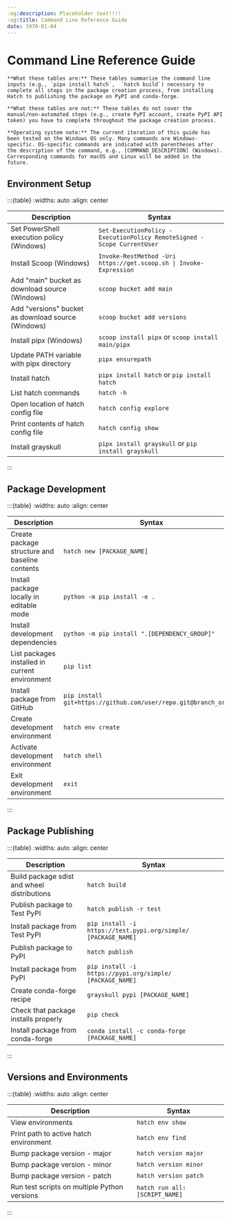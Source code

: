 ```yaml
---
:og:description: Placeholder text!!!!
:og:title: Command Line Reference Guide
date: 1970-01-04
---
```


# Command Line Reference Guide

```{important}
**What these tables are:** These tables summarize the command line inputs (e.g., `pipx install hatch`,  `hatch build`) necessary to complete all steps in the package creation process, from installing Hatch to publishing the package on PyPI and conda-forge.

**What these tables are not:** These tables do not cover the manual/non-automated steps (e.g., create PyPI account, create PyPI API token) you have to complete throughout the package creation process.

**Operating system note:** The current iteration of this guide has been tested on the Windows OS only. Many commands are Windows-specific. OS-specific commands are indicated with parentheses after the description of the command, e.g., [COMMAND_DESCRIPTION] (Windows). Corresponding commands for macOS and Linux will be added in the future.
```

## Environment Setup

:::{table}
:widths: auto
:align: center

| Description | Syntax |
|---|---|
| Set PowerShell execution policy (Windows) | `Set-ExecutionPolicy -ExecutionPolicy RemoteSigned -Scope CurrentUser` |
| Install Scoop (Windows) | `Invoke-RestMethod -Uri https://get.scoop.sh \| Invoke-Expression` |
| Add "main" bucket as download source (Windows) | `scoop bucket add main` |
| Add "versions" bucket as download source (Windows) | `scoop bucket add versions` |
| Install pipx (Windows) | `scoop install pipx` or `scoop install main/pipx` |
| Update PATH variable with pipx directory | `pipx ensurepath` |
| Install hatch | `pipx install hatch` or `pip install hatch` |
| List hatch commands | `hatch -h` |
| Open location of hatch config file | `hatch config explore` |
| Print contents of hatch config file | `hatch config show` |
| Install grayskull | `pipx install grayskull` or `pip install grayskull` |

:::

## Package Development

:::{table}
:widths: auto
:align: center

| Description | Syntax |
|---|---|
| Create package structure and baseline contents | `hatch new [PACKAGE_NAME]` |
| Install package locally in editable mode | `python -m pip install -e .` |
| Install development dependencies | `python -m pip install ".[DEPENDENCY_GROUP]"` |
| List packages installed in current environment | `pip list` |
| Install package from GitHub | `pip install git+https://github.com/user/repo.git@branch_or_tag` |
| Create development environment | `hatch env create` |
| Activate development environment | `hatch shell` |
| Exit development environment | `exit` |

:::

## Package Publishing

:::{table}
:widths: auto
:align: center

| Description | Syntax |
|---|---|
| Build package sdist and wheel distributions | `hatch build` |
| Publish package to Test PyPI | `hatch publish -r test` |
| Install package from Test PyPI | `pip install -i https://test.pypi.org/simple/ [PACKAGE_NAME]` |
| Publish package to PyPI | `hatch publish` |
| Install package from PyPI | `pip install -i https://pypi.org/simple/ [PACKAGE_NAME]` |
| Create conda-forge recipe | `grayskull pypi [PACKAGE_NAME]` |
| Check that package installs properly | `pip check` |
| Install package from conda-forge | `conda install -c conda-forge [PACKAGE_NAME]` |

:::

## Versions and Environments

:::{table}
:widths: auto
:align: center

| Description | Syntax |
|---|---|
| View environments | `hatch env show` |
| Print path to active hatch environment | `hatch env find` |
| Bump package version - major | `hatch version major` |
| Bump package version - minor | `hatch version minor` |
| Bump package version - patch | `hatch version patch` |
| Run test scripts on multiple Python versions | `hatch run all:[SCRIPT_NAME]` |

:::
